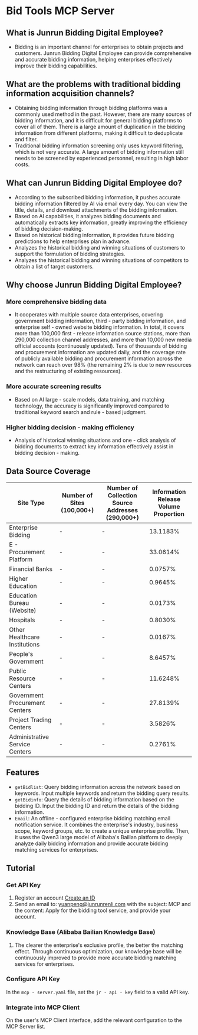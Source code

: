 # Bid Tools MCP Server

## What is Junrun Bidding Digital Employee?
- Bidding is an important channel for enterprises to obtain projects and customers. Junrun Bidding Digital Employee can provide comprehensive and accurate bidding information, helping enterprises effectively improve their bidding capabilities.

## What are the problems with traditional bidding information acquisition channels?
- Obtaining bidding information through bidding platforms was a commonly used method in the past. However, there are many sources of bidding information, and it is difficult for general bidding platforms to cover all of them. There is a large amount of duplication in the bidding information from different platforms, making it difficult to deduplicate and filter.
- Traditional bidding information screening only uses keyword filtering, which is not very accurate. A large amount of bidding information still needs to be screened by experienced personnel, resulting in high labor costs.

## What can Junrun Bidding Digital Employee do?
- According to the subscribed bidding information, it pushes accurate bidding information filtered by AI via email every day. You can view the title, details, and download attachments of the bidding information.
- Based on AI capabilities, it analyzes bidding documents and automatically extracts key information, greatly improving the efficiency of bidding decision-making.
- Based on historical bidding information, it provides future bidding predictions to help enterprises plan in advance.
- Analyzes the historical bidding and winning situations of customers to support the formulation of bidding strategies.
- Analyzes the historical bidding and winning situations of competitors to obtain a list of target customers.

## Why choose Junrun Bidding Digital Employee?
### More comprehensive bidding data
- It cooperates with multiple source data enterprises, covering government bidding information, third - party bidding information, and enterprise self - owned website bidding information. In total, it covers more than 100,000 first - release information source stations, more than 290,000 collection channel addresses, and more than 10,000 new media official accounts (continuously updated). Tens of thousands of bidding and procurement information are updated daily, and the coverage rate of publicly available bidding and procurement information across the network can reach over 98% (the remaining 2% is due to new resources and the restructuring of existing resources).
### More accurate screening results
- Based on AI large - scale models, data training, and matching technology, the accuracy is significantly improved compared to traditional keyword search and rule - based judgment.
### Higher bidding decision - making efficiency
- Analysis of historical winning situations and one - click analysis of bidding documents to extract key information effectively assist in bidding decision - making.

## Data Source Coverage

| Site Type         | Number of Sites (100,000+) | Number of Collection Source Addresses (290,000+) | Information Release Volume Proportion |
|------------------|----------|------------|----------------|
| Enterprise Bidding         | -        |-           | 13.1183%       |
| E - Procurement Platform     | -        | -          | 33.0614%       |
| Financial Banks         | -        | -          | 0.0757%        |
| Higher Education         | -        | -          | 0.9645%        |
| Education Bureau (Website)       | -        | -          | 0.0173%        |
| Hospitals             | -        | -          | 0.8030%        |
| Other Healthcare Institutions     | -        | -          | 0.0167%        |
| People's Government         | -        | -          | 8.6457%        |
| Public Resource Centers     | -        | -          | 11.6248%       |
| Government Procurement Centers     | -        | -          | 27.8139%       |
| Project Trading Centers     | -        | -          | 3.5826%        |
| Administrative Service Centers     | -        | -          | 0.2761%        |

## Features

- `getBidlist`: Query bidding information across the network based on keywords. Input multiple keywords and return the bidding query results.
- `getBidinfo`: Query the details of bidding information based on the bidding ID. Input the bidding ID and return the details of the bidding information.
- `Email`: An offline - configured enterprise bidding matching email notification service. It combines the enterprise's industry, business scope, keyword groups, etc. to create a unique enterprise profile. Then, it uses the Qwen3 large model of Alibaba's Bailian platform to deeply analyze daily bidding information and provide accurate bidding matching services for enterprises.

## Tutorial

### Get API Key
1. Register an account [Create an ID](https://moonai-bid.junrunrenli.com?src=higress)
2. Send an email to: yuanpeng@junrunrenli.com with the subject: MCP and the content: Apply for the bidding tool service, and provide your account.

### Knowledge Base (Alibaba Bailian Knowledge Base)
1. The clearer the enterprise's exclusive profile, the better the matching effect. Through continuous optimization, our knowledge base will be continuously improved to provide more accurate bidding matching services for enterprises.

### Configure API Key
In the `mcp - server.yaml` file, set the `jr - api - key` field to a valid API key.

### Integrate into MCP Client
On the user's MCP Client interface, add the relevant configuration to the MCP Server list.

